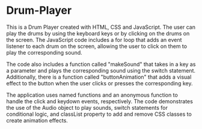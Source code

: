 # Drum-Player
This is a Drum Player created with HTML, CSS and JavaScript. The user can play the drums by using the keyboard keys or by clicking on the drums on the screen. 
The JavaScript code includes a for loop that adds an event listener to each drum on the screen, allowing the user to click on them to play the corresponding sound.

The code also includes a function called "makeSound" that takes in a key as a parameter and plays the corresponding sound using the switch statement. 
Additionally, there is a function called "buttonAnimation" that adds a visual effect to the button when the user clicks or presses the corresponding key.

The application uses named functions and an anonymous function to handle the click and keydown events, respectively. 
The code demonstrates the use of the Audio object to play sounds, switch statements for conditional logic, and classList
property to add and remove CSS classes to create animation effects.
